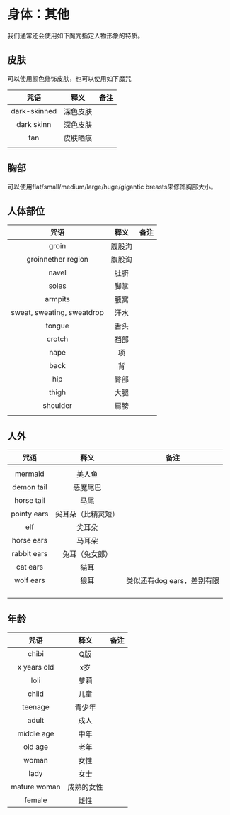 # 身体：其他

我们通常还会使用如下魔咒指定人物形象的特质。

## 皮肤

可以使用颜色修饰皮肤，也可以使用如下魔咒

|      咒语      |  释义  |  备注 |
| :----------: | :--: | :-: |
| dark-skinned | 深色皮肤 |     |
|  dark skinn  | 深色皮肤 |     |
|      tan     | 皮肤晒痕 |     |
|              |      |     |

## 胸部

可以使用flat/small/medium/large/huge/gigantic breasts来修饰胸部大小。

## 人体部位

|             咒语             |  释义 |  备注 |
| :------------------------: | :-: | :-: |
|            groin           | 腹股沟 |     |
|     groinnether region     | 腹股沟 |     |
|            navel           |  肚脐 |     |
|            soles           |  脚掌 |     |
|           armpits          |  腋窝 |     |
| sweat, sweating, sweatdrop |  汗水 |     |
|           tongue           |  舌头 |     |
|           crotch           |  裆部 |     |
|            nape            |  项  |     |
|            back            |  背  |     |
|            hip             |  臀部 |     |
|           thigh            |  大腿 |     |
|          shoulder          |  肩膀 |     |
|                            |     |     |


## 人外

|      咒语     |     释义    |         备注        |
| :---------: | :-------: | :---------------: |
|             |           |                   |
|   mermaid   |    美人鱼    |                   |
|  demon tail |    恶魔尾巴   |                   |
|  horse tail |     马尾    |                   |
| pointy ears | 尖耳朵（比精灵短） |                   |
|     elf     |    尖耳朵    |                   |
|  horse ears |    马耳朵    |                   |
| rabbit ears |  兔耳（兔女郎）  |                   |
|   cat ears  |     猫耳    |                   |
|  wolf ears  |     狼耳    | 类似还有dog ears，差别有限 |
|             |           |                   |
|             |           |                   |
|             |           |                   |
|             |           |                   |

## 年龄

|      咒语      |   释义  |  备注 |
| :----------: | :---: | :-: |
|     chibi    |   Q版  |     |
|  x years old |   x岁  |     |
|     loli     |   萝莉  |     |
|     child    |   儿童  |     |
|    teenage   |  青少年  |     |
|     adult    |   成人  |     |
|  middle age  |   中年  |     |
|    old age   |   老年  |     |
|     woman    |   女性  |     |
|     lady     |   女士  |     |
| mature woman | 成熟的女性 |     |
|    female    |   雌性  |     |
